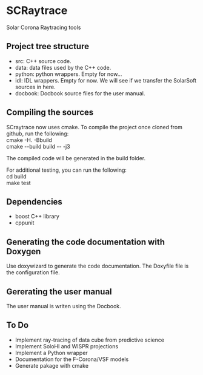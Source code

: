 # SCRaytrace
Solar Corona Raytracing tools

## Project tree structure
- src: C++ source code.
- data: data files used by the C++ code.
- python: python wrappers. Empty for now...
- idl: IDL wrappers. Empty for now. We will see if we transfer the SolarSoft sources in here.
- docbook: Docbook source files for the user manual.

## Compiling the sources
SCraytrace now uses cmake. To compile the project once cloned from github, run the following:  
cmake -H. -Bbuild  
cmake --build build -- -j3

The compiled code will be generated in the build folder.  

For additional testing, you can run the following:  
cd build  
make test

## Dependencies
- boost C++ library
- cppunit

## Generating the code documentation with Doxygen
Use doxywizard to generate the code documentation. The Doxyfile file is the configuration file.  

## Gererating the user manual
The user manual is writen using the Docbook.  

## To Do
- Implement ray-tracing of data cube from predictive science
- Implement SoloHI and WISPR projections
- Implement a Python wrapper
- Documentation for the F-Corona/VSF models
- Generate pakage with cmake


